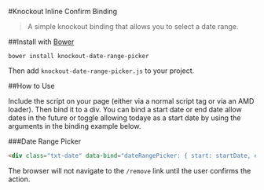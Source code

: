 #Knockout Inline Confirm Binding

> A simple knockout binding that allows you to select a date range.

##Install with [Bower](http://bower.io/)

```
bower install knockout-date-range-picker
```

Then add `knockout-date-range-picker.js` to your project.

##How to Use

Include the script on your page (either via a normal script tag or via an AMD loader). Then bind it to a div.
You can bind a start date or end date allow dates in the future or toggle allowing todaye as a start date by using the arguments in the binding example below.

###Date Range Picker
```html
<div class="txt-date" data-bind="dateRangePicker: { start: startDate, end: endDate, allowFutureDates: false, allowTodayStartDate: false }">
```

The browser will not navigate to the `/remove` link until the user confirms the action.
